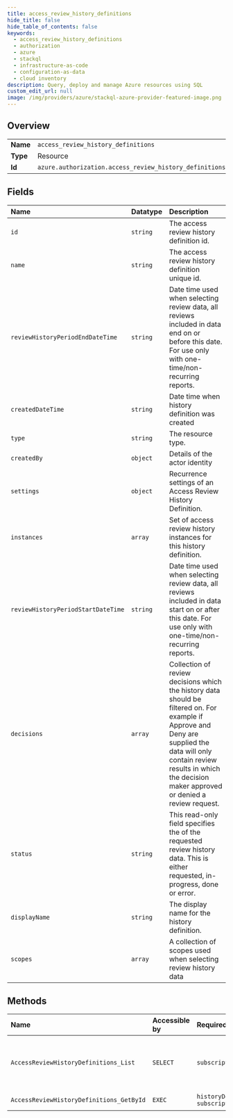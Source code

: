 ```yaml
---
title: access_review_history_definitions
hide_title: false
hide_table_of_contents: false
keywords:
  - access_review_history_definitions
  - authorization
  - azure    
  - stackql
  - infrastructure-as-code
  - configuration-as-data
  - cloud inventory
description: Query, deploy and manage Azure resources using SQL
custom_edit_url: null
image: /img/providers/azure/stackql-azure-provider-featured-image.png
---
```

  
    

## Overview
<table><tbody>
<tr><td><b>Name</b></td><td><code>access_review_history_definitions</code></td></tr>
<tr><td><b>Type</b></td><td>Resource</td></tr>
<tr><td><b>Id</b></td><td><code>azure.authorization.access_review_history_definitions</code></td></tr>
</tbody></table>

## Fields
| Name | Datatype | Description |
|:-----|:---------|:------------|
| `id` | `string` | The access review history definition id. |
| `name` | `string` | The access review history definition unique id. |
| `reviewHistoryPeriodEndDateTime` | `string` | Date time used when selecting review data, all reviews included in data end on or before this date. For use only with one-time/non-recurring reports. |
| `createdDateTime` | `string` | Date time when history definition was created |
| `type` | `string` | The resource type. |
| `createdBy` | `object` | Details of the actor identity |
| `settings` | `object` | Recurrence settings of an Access Review History Definition. |
| `instances` | `array` | Set of access review history instances for this history definition. |
| `reviewHistoryPeriodStartDateTime` | `string` | Date time used when selecting review data, all reviews included in data start on or after this date. For use only with one-time/non-recurring reports. |
| `decisions` | `array` | Collection of review decisions which the history data should be filtered on. For example if Approve and Deny are supplied the data will only contain review results in which the decision maker approved or denied a review request. |
| `status` | `string` | This read-only field specifies the of the requested review history data. This is either requested, in-progress, done or error. |
| `displayName` | `string` | The display name for the history definition. |
| `scopes` | `array` | A collection of scopes used when selecting review history data |
## Methods
| Name | Accessible by | Required Params | Description |
|:-----|:--------------|:----------------|:------------|
| `AccessReviewHistoryDefinitions_List` | `SELECT` | `subscriptionId` | Lists the accessReviewHistoryDefinitions available from this provider, definition instances are only available for 30 days after creation. |
| `AccessReviewHistoryDefinitions_GetById` | `EXEC` | `historyDefinitionId, subscriptionId` | Get access review history definition by definition Id |
